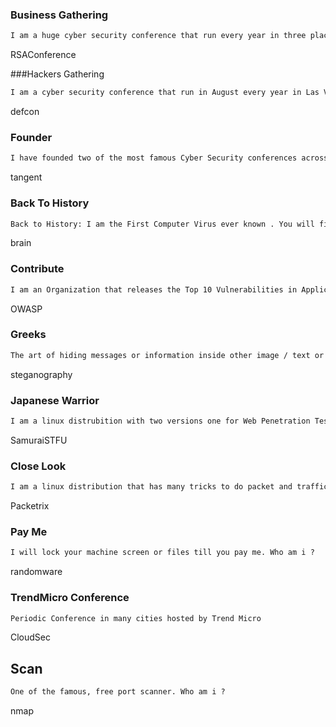 ### Business Gathering 

```tex
I am a huge cyber security conference that run every year in three places : San Francisco, Singapore and Lately AbuDhabi. Who am I ? No spaces in answering
```
RSAConference

###Hackers Gathering

```tex
I am a cyber security conference that run in August every year in Las Vegas. I am the largest gathering for Hackers in the whole world. No Credit cards, no online booking , Only Cash allowed . Who am I ?
```
defcon

### Founder

```tex
I have founded two of the most famous Cyber Security conferences across the globe in Las Vegas, USA. I am not The Dark Knight. I am The DarK--------?
```
tangent

### Back To History

```tex
Back to History: I am the First Computer Virus ever known . You will find me in your head . My name is ……..?
```

brain

### Contribute

```tex
I am an Organization that releases the Top 10 Vulnerabilities in Application Security . I am ……?
```
OWASP

###  Greeks

```tex
The art of hiding messages or information inside other image / text or data
```
steganography

### Japanese Warrior

```tex
I am a linux distrubition with two versions one for Web Penetration Testing and the other for attacking smart grids. What is my smart grid distribution name ?
```
SamuraiSTFU

### Close Look

```tex
I am a linux distribution that has many tricks to do packet and traffic analysis. Who am I ?
```
Packetrix

### Pay Me

```tex
I will lock your machine screen or files till you pay me. Who am i ?
```
randomware



### TrendMicro Conference

```tex
Periodic Conference in many cities hosted by Trend Micro
```
CloudSec

## Scan

```tex
One of the famous, free port scanner. Who am i ?
```
nmap
